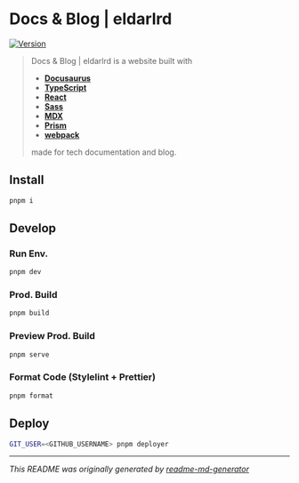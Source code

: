 # Docs & Blog | eldarlrd
[![Version](https://img.shields.io/badge/dynamic/json?url=https://raw.githubusercontent.com/eldarlrd/eldarlrd/main/package.json&query=version&logo=git-extensions&label=version&labelColor=475569&color=0284c7)](https://github.com/eldarlrd/eldarlrd/blob/main/package.json)

> Docs & Blog | eldarlrd is a website built with
> - **[Docusaurus](https://docusaurus.io)**
> - **[TypeScript](https://typescriptlang.org)**
> - **[React](https://react.dev)**
> - **[Sass](https://sass-lang.com)**
> - **[MDX](https://mdxjs.com)**
> - **[Prism](https://prismjs.com)**
> - **[webpack](https://webpack.js.org)**
>
> made for tech documentation and blog.

## Install
```sh
pnpm i
```
## Develop
### Run Env.
```sh
pnpm dev
```
### Prod. Build
```sh
pnpm build
```
### Preview Prod. Build
```sh
pnpm serve
```
### Format Code (Stylelint + Prettier)
```sh
pnpm format
```
## Deploy
```sh
GIT_USER=<GITHUB_USERNAME> pnpm deployer
```
***
*This README was originally generated by [readme-md-generator](https://github.com/kefranabg/readme-md-generator)*